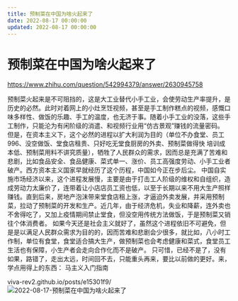 ```yaml
---
title: 预制菜在中国为啥火起来了
date: 2022-08-17 00:00:00
updated: 2022-08-17 00:00:00
---
```


# 预制菜在中国为啥火起来了

https://www.zhihu.com/question/542994379/answer/2630945758

预制菜火起来是不可阻挡的，这是大工业替代小手工业，会使劳动生产率提升，是历史的必然。此时对着网上的小灶烹饪视频，甚至是手工制作糕点的视频，感慨口味多样性、做饭的乐趣、手工的温度，也无济于事。随着小手工业的没落，这些手工制作，只能沦为有闲阶级的消遣、和视频行业用“仿古景观”赚钱的流量密码。
但是，在资本主义下，这个必然的进程以扩大利润为目的（单位不办食堂、员工996、没空做饭、堂食店租贵、只好吃无堂食厨房的外卖、预制菜做得快 培训成本低、预制菜用料不讲究质量），牺牲了人民群众的需求，因而总是充满了苦难和悲剧，比如食品安全、食品健康、菜式单一、涨价、员工高强度劳动、小手工业者破产。西方资本主义国家早就经历了这个历程，中国如今正在步后尘。
中国自实施市场经济以来，这个进程发展慢，主要是由于打击工人阶级的维权和自组织，造成劳动力太廉价了，连带着让小店店员工资也低，以至于长期以来不用大生产照样赚钱。直到后来，房地产泡沫带来堂食店租上涨，才逼迫外卖发展，并采用预制菜，拉动了预制菜的开发和生产。近几年，由于经济危机，失业和降薪，连外卖也不舍得吃了，又加上疫情期间禁止堂食，但没空用传统方法做饭，于是预制菜又销往个体消费者。
如果今天还是社会主义就好了，虽然这个进程依旧不可避免，但是是以满足人民群众需求为目的的，因而苦难和悲剧会少很多，就比如，八小时工作制，单位有食堂，食堂适合搞大生产，做预制菜也会考虑健康和菜式，食堂员工生活也有保障，小生产者会走向合作化而不是破产。
只可惜，已经不是了，没有如果，路错了，走出太远，时间回不去，只能重头再来，要比以前做的更好。来，学点用得上的东西：
马主义入门指南

viva-rev2.github.io/posts/e15301f9/
![2022-08-17-预制菜在中国为啥火起来了](assets/2022-08-17-预制菜在中国为啥火起来了.jpeg)

